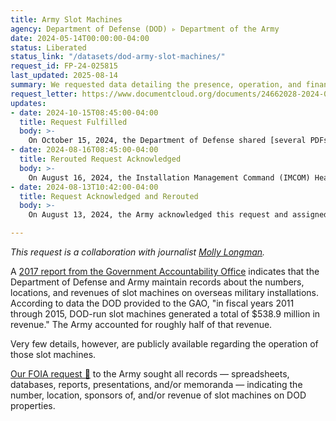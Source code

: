 ```yaml
---
title: Army Slot Machines
agency: Department of Defense (DOD) ▹ Department of the Army
date: 2024-05-14T00:00:00-04:00
status: Liberated
status_link: "/datasets/dod-army-slot-machines/"
request_id: FP-24-025815
last_updated: 2025-08-14
summary: We requested data detailing the presence, operation, and finances of slot machines on military property.
request_letter: https://www.documentcloud.org/documents/24662028-2024-05-14-army-slot-machine-foia-request-singer-vinelongman
updates:
- date: 2024-10-15T08:45:00-04:00
  title: Request Fulfilled
  body: >-
    On October 15, 2024, the Department of Defense shared [several PDFs](https://drive.google.com/drive/u/6/folders/1YE8IreRoXXx82B07JWdnZLzHiI5s_FpY) containing the data as well as some documentation of it.
- date: 2024-08-16T08:45:00-04:00
  title: Rerouted Request Acknowledged
  body: >-
    On August 16, 2024, the Installation Management Command (IMCOM) Headquarters FOIA office acknowledged the rerouted request and assigned it case number `FP-24-025815`.
- date: 2024-08-13T10:42:00-04:00
  title: Request Acknowledged and Rerouted
  body: >-
    On August 13, 2024, the Army acknowledged this request and assigned it case number `FA-24-3008 / FP-24-025490`, but indicated that it will be rerouted to the Installation Management Command (IMCOM) Headquarters FOIA office, "[t]he correct office to process your request".

---
```


*This request is a collaboration with journalist [Molly Longman](https://www.molly-longman.com/).*


A [2017 report from the Government Accountability Office](https://www.gao.gov/products/gao-17-114) indicates that the Department of Defense and Army maintain records about the numbers, locations, and revenues of slot machines on overseas military installations. According to data the DOD provided to the GAO, "in fiscal years 2011 through 2015, DOD-run slot machines generated a total of $538.9 million in revenue." The Army accounted for roughly half of that revenue. 

Very few details, however, are publicly available regarding the operation of those slot machines.

[Our FOIA request 📄](https://www.documentcloud.org/documents/24662028-2024-05-14-army-slot-machine-foia-request-singer-vinelongman) to the Army sought all records — spreadsheets, databases, reports, presentations, and/or memoranda — indicating the number, location, sponsors of, and/or revenue of slot machines on DOD properties.

